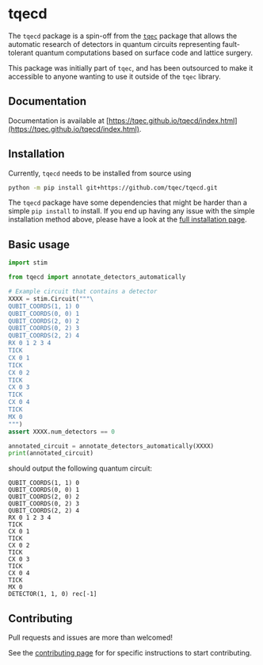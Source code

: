 # tqecd

The `tqecd` package is a spin-off from the [`tqec`](https://github.com/tqec/tqec) package that allows the automatic research of detectors in quantum circuits representing fault-tolerant quantum computations based on surface code and lattice surgery.

This package was initially part of `tqec`, and has been outsourced to make it accessible to anyone wanting to use it outside of the `tqec` library.

## Documentation

Documentation is available at [https://tqec.github.io/tqecd/index.html](https://tqec.github.io/tqecd/index.html).

## Installation

Currently, `tqecd` needs to be installed from source using

```sh
python -m pip install git+https://github.com/tqec/tqecd.git
```

The `tqecd` package have some dependencies that might be harder than a simple `pip install` to install. If you end up having any issue with the simple installation method above, please have a look at the [full installation page](https://tqec.github.io/tqecd/user_guide/installation.html).

## Basic usage

```py
import stim

from tqecd import annotate_detectors_automatically

# Example circuit that contains a detector
XXXX = stim.Circuit("""\
QUBIT_COORDS(1, 1) 0
QUBIT_COORDS(0, 0) 1
QUBIT_COORDS(2, 0) 2
QUBIT_COORDS(0, 2) 3
QUBIT_COORDS(2, 2) 4
RX 0 1 2 3 4
TICK
CX 0 1
TICK
CX 0 2
TICK
CX 0 3
TICK
CX 0 4
TICK
MX 0
""")
assert XXXX.num_detectors == 0

annotated_circuit = annotate_detectors_automatically(XXXX)
print(annotated_circuit)
```

should output the following quantum circuit:

```text
QUBIT_COORDS(1, 1) 0
QUBIT_COORDS(0, 0) 1
QUBIT_COORDS(2, 0) 2
QUBIT_COORDS(0, 2) 3
QUBIT_COORDS(2, 2) 4
RX 0 1 2 3 4
TICK
CX 0 1
TICK
CX 0 2
TICK
CX 0 3
TICK
CX 0 4
TICK
MX 0
DETECTOR(1, 1, 0) rec[-1]
```

## Contributing

Pull requests and issues are more than welcomed!

See the [contributing page](https://tqec.github.io/tqecd/contributor_guide.html) for for specific instructions to start contributing.
